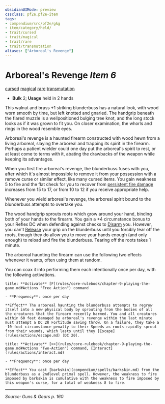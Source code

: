 ```yaml
---
obsidianUIMode: preview
cssclass: pf2e,pf2e-item
tags:
- compendium/src/pf2e/g&g
- item/category/held/
- trait/cursed
- trait/magical
- trait/rare
- trait/transmutation
aliases: ["Arboreal's Revenge"]
---
```

# Arboreal's Revenge *Item 6*  
[cursed](rules/traits/cursed-gmg.md "Cursed Item Trait")  [magical](rules/traits/magical.md "Magical Item Trait")  [rare](rules/traits/rare.md "Rare Rarity Trait")  [transmutation](rules/traits/transmutation.md "Transmutation School Trait")  

- **Bulk** 2; **Usage** held in 2 hands

This walnut and brass +1 striking blunderbuss has a natural look, with wood worn smooth by time, but left knotted and gnarled. The handgrip beneath the flared muzzle is a wellpositioned bulging tree knot, and the long stock looks as if it was grown to fit you. On closer examination, the whorls and rings in the wood resemble eyes.

Arboreal's revenge is a haunted firearm constructed with wood hewn from a living arboreal, slaying the arboreal and trapping its spirit in the firearm. Perhaps a patient wielder could one day put the arboreal's spirit to rest, or at least come to terms with it, abating the drawbacks of the weapon while keeping its advantages.

When you first fire arboreal's revenge, the blunderbuss fuses with you, after which it's almost impossible to remove it from your possession with a remove curse or similar effect, like many cursed items. You gain weakness 5 to fire and the flat check for you to recover from [persistent fire damage](rules/conditions.md#Persistent%20Damage) increases from 15 to 17, or from 10 to 12 if you receive appropriate help.

Whenever you wield arboreal's revenge, the arboreal spirit bound to the blunderbuss attempts to overtake you.

The wood handgrip sprouts roots which grow around your hand, binding both of your hands to the firearm. You gain a +4 circumstance bonus to your Reflex DC when defending against checks to [Disarm](rules/actions/disarm.md) you. However, you can't [Release](rules/actions/release.md) your grip on the blunderbuss until you forcibly tear off the roots, though they do allow you to move your hands enough (and only enough) to reload and fire the blunderbuss. Tearing off the roots takes 1 minute.

The arboreal haunting the firearm can use the following two effects whenever it wants, often using them at random.

You can coax it into performing them each intentionally once per day, with the following activations.

```ad-embed-ability
title: **Activate** [F](rules/core-rulebook/chapter-9-playing-the-game.md#Actions "Free Action") command

- **Frequency**: once per day

**Effect** The arboreal haunting the blunderbuss attempts to regrow itself into a new physical body by sprouting from the bodies of all the creatures that the firearm recently harmed. You and all creatures within 60 feet damaged by arboreal's revenge within the last minute must attempt a DC 20 Fortitude saving throw. On a failure, they take a –10-foot circumstance penalty to their Speeds as roots rapidly sprout from their wounds, which lasts until they [Escape](rules/actions/escape.md) (DC 20).
```

```ad-embed-ability
title: **Activate** [>>](rules/core-rulebook/chapter-9-playing-the-game.md#Actions "Two-Action") command, [Interact](rules/actions/interact.md)

- **Frequency**: once per day

**Effect** You cast [barkskin](compendium/spells/barkskin.md) from the blunderbuss as a 2ndlevel primal spell. However, the weakness to fire imposed by barkskin is cumulative with the weakness to fire imposed by this weapon's curse, for a total of weakness 8 to fire.
```


---
*Source: Guns & Gears p. 160*